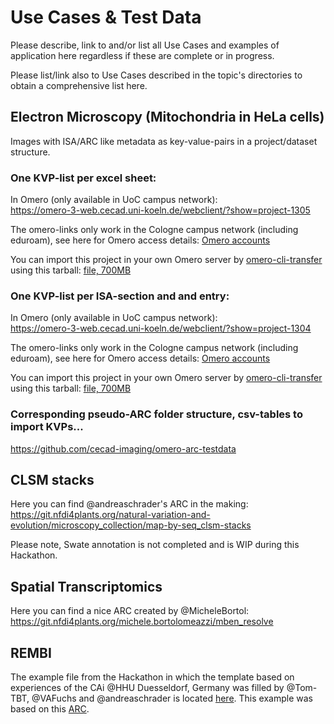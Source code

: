 # Use Cases & Test Data

Please describe, link to and/or list all Use Cases and examples of application here regardless if these are complete or in progress.   

Please list/link also to Use Cases described in the topic's directories to obtain a comprehensive list here.  

## Electron Microscopy (Mitochondria in HeLa cells)

Images with ISA/ARC like metadata as key-value-pairs in a project/dataset structure.


### One KVP-list per excel sheet:
In Omero (only available in UoC campus network): <br />
https://omero-3-web.cecad.uni-koeln.de/webclient/?show=project-1305


The omero-links only work in the Cologne campus network (including eduroam), see here for Omero access details: [Omero accounts](https://github.com/NFDI4BIOIMAGE/Cologne-Hackathon-2023/blob/main/Installation_Instructions/OMREO/Installation_Instructions.md#access-to-the-omero-test-server-at-university-of-cologne)

You can import this project in your own Omero server by [omero-cli-transfer](https://github.com/ome/omero-cli-transfer/releases) using this tarball: [file, 700MB](https://uni-koeln.sciebo.de/s/6QuSW8GEUM20KqG)

### One KVP-list per ISA-section and and entry: 
In Omero (only available in UoC campus network): <br />
https://omero-3-web.cecad.uni-koeln.de/webclient/?show=project-1304


The omero-links only work in the Cologne campus network (including eduroam), see here for Omero access details: [Omero accounts](https://github.com/NFDI4BIOIMAGE/Cologne-Hackathon-2023/blob/main/Installation_Instructions/OMERO/Installation_Instructions.md#access-to-the-omero-test-server-at-university-of-cologne)

You can import this project in your own Omero server by [omero-cli-transfer](https://github.com/ome/omero-cli-transfer/releases) using this tarball: [file, 700MB](https://uni-koeln.sciebo.de/s/uoVthYauZ45f0Tn)

### Corresponding pseudo-ARC folder structure, csv-tables to import KVPs...
https://github.com/cecad-imaging/omero-arc-testdata


## CLSM stacks

Here you can find @andreaschrader's ARC in the making:
https://git.nfdi4plants.org/natural-variation-and-evolution/microscopy_collection/map-by-seq_clsm-stacks

Please note, Swate annotation is not completed and is WIP during this Hackathon.

## Spatial Transcriptomics

Here you can find a nice ARC created by @MicheleBortol:
https://git.nfdi4plants.org/michele.bortolomeazzi/mben_resolve

## REMBI

The example file from the Hackathon in which the template based on experiences of the CAi @HHU Duesseldorf, Germany was filled by @Tom-TBT, @VAFuchs and @andreaschrader is located [here](../Topics/REMBI-Mapping/REMBI-template_CAi_VF_AS.xlsx). This example was based on this [ARC](https://git.nfdi4plants.org/natural-variation-and-evolution/microscopy_collection/map-by-seq_clsm-stacks).
